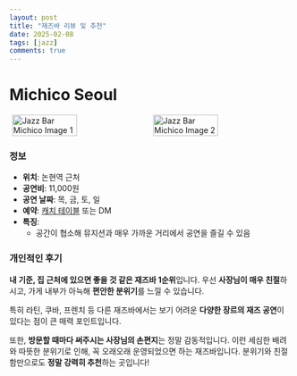 ```yaml
---
layout: post
title: "재즈바 리뷰 및 추천"
date: 2025-02-08
tags: [jazz]
comments: true
---
```


# Michico Seoul

<div style="display: flex; justify-content: center; gap: 10px;">
    <img src="../assets/img/jazz/michico1.png" alt="Jazz Bar Michico Image 1" style="width: 48%;">
    <img src="../assets/img/jazz/michico2.png" alt="Jazz Bar Michico Image 2" style="width: 48%;">
</div>

### 정보
- **위치**: 논현역 근처
- **공연비**: 11,000원
- **공연 날짜**: 목, 금, 토, 일
- **예약**: [캐치 테이블](https://app.catchtable.co.kr/ct/shop/michiko?from=share&type=DINING) 또는 DM
- **특징**:
    - 공간이 협소해 뮤지션과 매우 가까운 거리에서 공연을 즐길 수 있음

### 개인적인 후기
**내 기준, 집 근처에 있으면 좋을 것 같은 재즈바 1순위**입니다. 우선 **사장님이 매우 친절**하시고, 가게 내부가 아늑해 **편안한 분위기**를 느낄 수 있습니다.

특히 라틴, 쿠바, 프렌치 등 다른 재즈바에서는 보기 어려운 **다양한 장르의 재즈 공연**이 있다는 점이 큰 매력 포인트입니다.

또한, **방문할 때마다 써주시는 사장님의 손편지**는 정말 감동적입니다. 이런 세심한 배려와 따뜻한 분위기로 인해, 꼭 오래오래 운영되었으면 하는 재즈바입니다. 분위기와 친절함만으로도 **정말 강력히 추천**하는 곳입니다!
